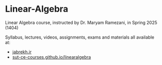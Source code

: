 # Linear-Algebra

Linear Algebra course, instructed by Dr. Maryam Ramezani, in Spring 2025 (1404)

Syllabus, lectures, videos, assignments, exams and materials all available at:  
- [jabrekh.ir](https://jabrekh.ir)  
- [sut-ce-courses.github.io/linearalgebra](https://sut-ce-courses.github.io/linearalgebra/)
